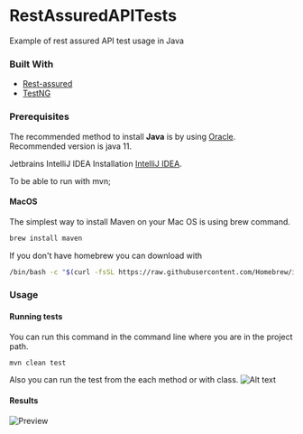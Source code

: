 # RestAssuredAPITests
Example of rest assured API test usage in Java

### Built With

- [Rest-assured](https://mvnrepository.com/artifact/io.rest-assured/rest-assured/4.2.0)
- [TestNG](https://mvnrepository.com/artifact/org.testng/testng/7.4.0)

### Prerequisites

The recommended method to install **Java** is by using 
[Oracle](https://www.oracle.com/tr/java/technologies/javase-downloads.html).
Recommended version is java 11.

Jetbrains IntelliJ IDEA Installation
[IntelliJ IDEA](https://www.jetbrains.com/idea/download).


To be able to run with mvn;

#### MacOS

The simplest way to install Maven on your Mac OS is using brew command.
```sh
brew install maven
```
If you don't have homebrew you can download with
```sh
/bin/bash -c "$(curl -fsSL https://raw.githubusercontent.com/Homebrew/install/HEAD/install.sh)"
```


### Usage

#### Running tests
You can run this command in the command line where you are in the project path.
```sh
mvn clean test
```
Also you can run the test from the each method or with class.
![Alt text](src/docs/runTest.png?raw=true "Class")

#### Results
![Preview](src/docs/results.png)
